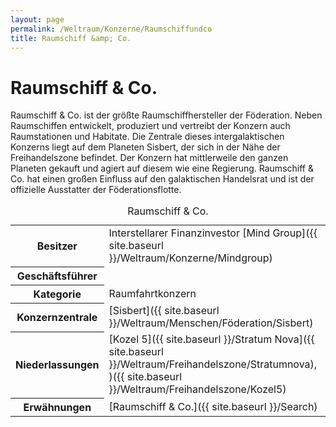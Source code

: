 ```yaml
---
layout: page
permalink: /Weltraum/Konzerne/Raumschiffundco
title: Raumschiff &amp; Co.
---
```



# Raumschiff &amp; Co.


Raumschiff &amp; Co. ist der größte Raumschiffhersteller der Föderation. Neben Raumschiffen entwickelt, produziert und vertreibt der Konzern auch Raumstationen und Habitate. Die Zentrale dieses intergalaktischen Konzerns liegt auf dem Planeten Sisbert, der sich in der Nähe der Freihandelszone befindet. Der Konzern hat mittlerweile den ganzen Planeten gekauft und agiert auf diesem wie eine Regierung. Raumschiff &amp; Co. hat einen großen Einfluss auf den galaktischen Handelsrat und ist der offizielle Ausstatter der Föderationsflotte.


<aside>
<table data-type="konzern">
<caption>Raumschiff &amp; Co.</caption>
<tbody>
<tr><th>Besitzer</th><td>Interstellarer Finanzinvestor [Mind Group]({{ site.baseurl }}/Weltraum/Konzerne/Mindgroup)</td></tr>
<tr><th>Geschäftsführer</th><td> </td></tr>
<tr><th>Kategorie</th><td>Raumfahrtkonzern</td></tr>
<tr><th>Konzernzentrale</th><td>[Sisbert]({{ site.baseurl }}/Weltraum/Menschen/Föderation/Sisbert)</td></tr>
<tr><th>Niederlassungen</th><td>[Kozel 5]({{ site.baseurl }}/Stratum Nova]({{ site.baseurl }}/Weltraum/Freihandelszone/Stratumnova), )({{ site.baseurl }}/Weltraum/Freihandelszone/Kozel5)</td></tr>
<tr><th>Erwähnungen</th><td>[Raumschiff &amp; Co.]({{ site.baseurl }}/Search)</td></tr>
</tbody>
</table>
</aside>

